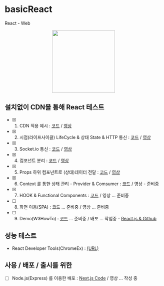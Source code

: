 # basicReact
React - Web

<p align="center"><img src="https://miro.medium.com/max/1200/0*XCgoYU9sqt95P8J0.png" height="200px"></p>

## 설치없이 CDN을 통해 React 테스트
- [x] 1. CDN 적용 예시 : [코드](https://github.com/doyle-flutter/basicReact/tree/main/reactCdn) / [영상](https://youtu.be/Ug6vnMz0_2Y)
- [x] 2. 시점(라이프사이클) LifeCycle & 상태 State & HTTP 통신 : [코드](https://github.com/doyle-flutter/basicReact/tree/main/httpConnect) / [영상](https://youtu.be/5gONaLP1BIM)
- [x] 3. Socket.io 통신 : [코드](https://github.com/doyle-flutter/basicReact/tree/main/socketIo) / [영상](https://youtu.be/IdJ6iNemI9Q)
- [x] 4. 컴포넌트 분리 : [코드](https://github.com/doyle-flutter/basicReact/blob/main/detachComponent/react.html) / [영상](https://youtu.be/lbhXEx0wze4)
- [x] 5. Props 하위 컴포넌트로 (상태)데이터 전달 : [코드](https://github.com/doyle-flutter/basicReact/blob/main/props/react.html) / [영상](https://youtu.be/hXXI6A4q4F4)
- [x] 6. Context 를 통한 상태 관리 - Provider & Comsumer : [코드](https://github.com/doyle-flutter/basicReact/blob/main/contextState/react.html) / 영상 - 준비중
- [x] 7. HOOK & Functional Components : [코드](https://github.com/doyle-flutter/basicReact/blob/main/hookFunctional/react.html) / 영상 ... 준비중
- [ ] 8. 화면 이동(SPA) : 코드 ... 준비중 / 영상 ... 준비중
- [ ] 9. Demo(W3HowTo) : [코드](https://github.com/doyle-flutter/myReactDemo) ... 준비중 / 배포 ... 작업중 - [React.js & Github](https://doyle-flutter.github.io/myReactDemo/)
  
## 성능 테스트
- React Developer Tools(ChromeEx) : [(URL)](https://chrome.google.com/webstore/detail/react-developer-tools/fmkadmapgofadopljbjfkapdkoienihi)
  
## 사용 / 배포 / 출시를 위한
- [ ] Node.js(Express) 를 이용한 배포 : [Next.js Code](https://github.com/doyle-flutter/NodeJsExpressNextJsReact) / 영상 ... 작성 중

